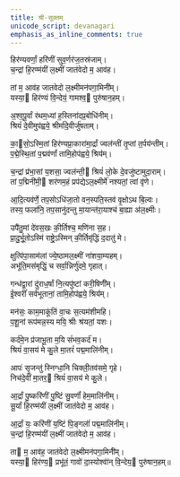 ```yaml
---    
title: श्री-सूक्तम् 
unicode_script: devanagari  
emphasis_as_inline_comments: true
---    
```

हिर॑ण्यवर्णां॒ हरि॑णीं सुव॒र्णर॑ज॒तस्र॑जाम्।  
च॒न्द्रां हि॒रण्म॑यीं ल॒क्ष्मीं जात॑वेदो म॒ आव॑ह।

तां म॒ आव॑ह जातवेदो ल॒क्ष्मीमन॑पगा॒मिनी॑॑म्।  
यस्या॒ हिर॑ण्यं वि॒न्देयं॒ गामश्व॒ पुरु॑षान॒हम्।

अ॒श्व॒पू॒र्वां र॑थम॒ध्यां ह॒स्तिना॑दप्र॒बोधि॑नीम्।  
श्रियं॑ दे॒वीमुप॑ह्वये॒ श्रीर्मा॑दे॒वीर्जु॑षताम्।

का॒सो॒ऽस्मि॒तां हिर॑ण्यप्रा॒कारा॑मा॒र्द्रां ज्वल॑न्तीं तृ॒प्तां त॒र्पय॑न्तीम्।  
प॒द्मे॒स्थि॒तां प॒द्मव॑र्णां तामि॒होप॑ह्वये॒ श्रिय॑॑म्।

च॒न्द्रां प्र॑भा॒सां य॒शसा॒ ज्वल॑न्ती॒ श्रियं॑ लो॒के दे॒वजु॑ष्टामुदा॒राम्।  
तां प॒द्मिनी॑मी॒ शर॑णम॒हं प्रप॑द्येऽल॒क्ष्मीर्मे॑ नश्यतां॒ त्वां वृ॑णे।

आ॒दि॒त्यव॑र्णे॒ तप॒सोऽधि॑जा॒तो वन॒स्पति॒स्तव॑ वृ॒क्षोऽथ बि॒ल्वः।  
तस्य॒ फला॑नि॒ तप॒सानु॑दन्तु मा॒यान्त॑रा॒याश्च॑ बा॒ह्या अ॑ल॒क्ष्मीः।

उपै॑तु॒मां दे॑वस॒खः की॒र्तिश्च॒ मणि॑ना स॒ह।  
प्रा॒दु॒र्भू॒तोऽस्मि॑ राष्ट्रे॒ऽस्मिन् की॒र्तिमृ॑द्धिं द॒दातु॑ मे।

क्षुत्पि॑पा॒साम॑लां ज्ये॒ष्ठामल॒क्ष्मीं ना॑शया॒म्यहम्।  
अभू॑ति॒मस॑मृद्धिं॒ च सर्वा॒न्निर्णु॑दमे॒ गृहात्।

गन्ध॑द्वा॒रां दु॑राध॒र्षां नि॒त्यपु॑ष्टां करी॒षिणी॑॑म्।  
ई॒श्वरीं॑ सर्व॑भूतानां॒ तामि॒होप॑ह्वये॒ श्रिय॑॑म्।

मन॑सः॒ काम॒माकू॑तिं वा॒चः स॒त्यम॑शीमहि।  
प॒शू॒नां रूप॑मन्न॒स्य मयि॒ श्रीः श्र॑यतां॒ यशः।

कर्द॑मे॒न प्र॑जाभू॒ता म॒यि सं॑भव॒कर्द॑ म।  
श्रियं॑ वा॒सय॑ मे कु॒ले मा॒तरं॑ पद्म॒मालि॑नीम्।

आपः॑ सृ॒जन्तु॑ स्निग्धा॒नि चिक्ली॒तव॑समे॒ गृहे।  
निच॑दे॒वीं मा॒तर॒ श्रियं॑ वा॒सय॑ मे कु॒ले।

आ॒र्द्रां पु॒ष्करि॑णीं पु॒ष्टिं सु॒वर्णां॑॑ हेम॒मालि॑नीम्।  
सू॒र्यां हि॒रण्म॑यीं ल॒क्ष्मीं जात॑वेदो म॒ आव॑ह।

आ॒र्द्रां यः॒ करि॑णीं य॒ष्टिं पि॒ङ्गलां॑॑ पद्म॒मालि॑नीम्।  
च॒न्द्रां हि॒रण्म॑यीं ल॒क्ष्मीं जात॑वेदो म॒ आव॑ह।

ता म॒ आव॑ह॒ जात॑वेदो ल॒क्ष्मीमन॑पगा॒मिनी॑॑म्।  
यस्या॒ हिर॑ण्य॒ प्रभू॑तं॒ गावो॑ दा॒स्योश्वा॑॑न् वि॒न्देय॒ पुरु॑षान॒हम्॥
